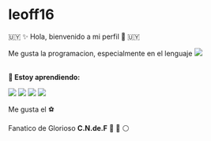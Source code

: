 # leoff16
🇺🇾 ✨ Hola, bienvenido a mi perfil 👋 🇺🇾

Me gusta la programacion, especialmente en el lenguaje <img src="https://img.shields.io/badge/Python-FFD43B?style=for-the-badge&logo=python&logoColor=blue"/>

<br>**🌱 Estoy aprendiendo:**
 
<img src="https://img.shields.io/badge/Flask-000000?style=for-the-badge&logo=flask&logoColor=white"/> <img src="https://img.shields.io/badge/fastapi-109989?style=for-the-badge&logo=FASTAPI&logoColor=white"/> <img src="https://img.shields.io/badge/Selenium-43B02A?style=for-the-badge&logo=Selenium&logoColor=white"/> <img src="https://img.shields.io/badge/Requests-FFD43B?style=for-the-badge&logo=python&logoColor=blue"/>

Me gusta el :soccer:

Fanatico de  Glorioso **C.N.de.F** :red_circle: :large_blue_circle: :white_circle: